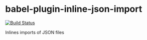 # babel-plugin-inline-json-import
[![Build Status](https://travis-ci.org/yggie/babel-plugin-inline-json-import.svg?branch=master)](https://travis-ci.org/yggie/babel-plugin-inline-json-import)

Inlines imports of JSON files
